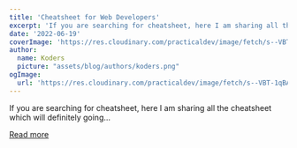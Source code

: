 ```yaml
---
title: 'Cheatsheet for Web Developers'
excerpt: 'If you are searching for cheatsheet, here I am sharing all the cheatsheet which will definitely going...'
date: '2022-06-19'
coverImage: 'https://res.cloudinary.com/practicaldev/image/fetch/s--VBT-1qBA--/c_imagga_scale,f_auto,fl_progressive,h_420,q_auto,w_1000/https://dev-to-uploads.s3.amazonaws.com/uploads/articles/nsdjf2r28nhpu9jj1t6l.png'
author:
  name: Koders
  picture: "assets/blog/authors/koders.png"
ogImage:
  url: 'https://res.cloudinary.com/practicaldev/image/fetch/s--VBT-1qBA--/c_imagga_scale,f_auto,fl_progressive,h_420,q_auto,w_1000/https://dev-to-uploads.s3.amazonaws.com/uploads/articles/nsdjf2r28nhpu9jj1t6l.png'
---
```


If you are searching for cheatsheet, here I am sharing all the cheatsheet which will definitely going...

[Read more](https://dev.to/suprabhasupi/cheatsheet-for-web-developers-1opg)
